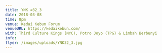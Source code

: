 ```yaml
---
title: YNK ≠32_3
date: 2018-03-08
time: 8pm
venue: Kedai Kebun Forum
venueURL: https://kedaikebun.com/
with: Third Culture Kings (NYC), Potro Joyo (TPG) & Limbah Berbunyi
info:
flyer: /images/uploads/YNK32_3.jpg
---
```

